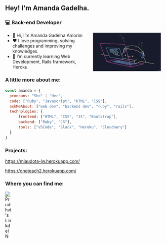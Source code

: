<h2> Hey! I'm Amanda Gadelha.</h2>
<h3> 💻 Back-end Developer</h3>
<img align='right' src="https://raw.githubusercontent.com/agadelhaa/agadelhaa/master/images/bongo-cat-codes.gif">

<ul>
  <li>👋 Hi, I’m Amanda Gadelha Amorim</li>
  <li>❤️ I love programming, solving challenges and improving my knowledges.</li>
  <li>🌱 I’m currently learning Web Development, Rails framework, Heroku.</li>
</ul>

### A little more about me:
```javascript
const amanda = {
  pronouns: "She" | "Her",
  code: ["Ruby", "Javascript", "HTML", "CSS"],
  askMeAbout: ["web dev", "backend dev", "ruby", "rails"],
  technologies: {
      frontend: ["HTML", "CSS", "JS", "Bootstrap"],
      backend: ["Ruby", "JS"],
      tools: ["VSCode", "Slack", "Heroku", "Cloudnary"]
  }
}
```
### Projects:

https://miaudota-lw.herokuapp.com/

https://oneteach2.herokuapp.com/

### Where you can find me:

<a href="https://www.linkedin.com/in/amandagadelhaamorim">
  <img align="left" alt="Prudhvi's LinkdeIN" width="22px" src="https://cdn.jsdelivr.net/npm/simple-icons@v3/icons/linkedin.svg" />
</a>
